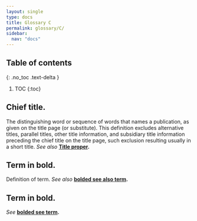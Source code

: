 ```yaml
---
layout: single
type: docs
title: Glossary C
permalink: glossary/C/
sidebar:
  nav: "docs"
---
```


## Table of contents
{: .no_toc .text-delta }

1. TOC
{:toc}

## **Chief title.**
The distinguishing word or sequence of words that names a publication, as given on the title page (or substitute).  This definition excludes alternative titles, parallel titles, other title information, and subsidiary title information preceding the chief title on the title page, such exclusion resulting usually in a short title. *See also* **[Title proper](/DCRMR/glossary/T/#title-proper).**

## **Term in bold.** 
Definition of term. *See also* **[bolded see also term](/DCRMR/glossary/Letter/#bolded-see-also-term).**

## **Term in bold.**
*See* **[bolded see term](/DCRMR/glossary/Letter/#bolded-see-also-term).**